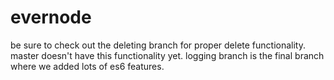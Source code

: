 # evernode



be sure to check out the deleting branch for proper delete functionality. master doesn't have this functionality yet. logging branch is the final branch where we added lots of es6 features.
